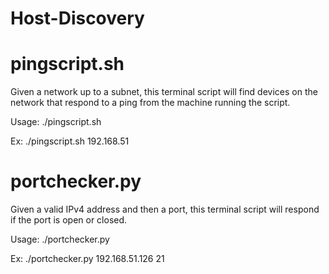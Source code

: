# Host-Discovery


# pingscript.sh

Given a network up to a subnet, this terminal script will find devices on the network that respond to a ping from the machine running the script.

Usage: ./pingscript.sh <IPv4 Network up to subnet>

Ex: ./pingscript.sh 192.168.51

<Program begins loop through IP addresses and prints valid pings>
  
  

# portchecker.py

Given a valid IPv4 address and then a port, this terminal script will respond if the port is open or closed. 

Usage: ./portchecker.py

Ex:
./portchecker.py
192.168.51.126
21

<Program responds with open or closed>
